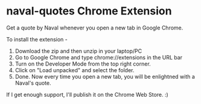 # naval-quotes Chrome Extension
Get a quote by Naval whenever you open a new tab in Google Chrome.

To install the extension - 

1. Download the zip and then unzip in your laptop/PC
2. Go to Google Chrome and type chrome://extensions in the URL bar
3. Turn on the Developer Mode from the top right corner.
4. Click on "Load unpacked" and select the folder.
5. Done. Now every time you open a new tab, you will be enlightned with a Naval's quote.

If I get enough support, I'll publish it on the Chrome Web Store. :)
